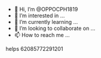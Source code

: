 - 👋 Hi, I’m @OPPOCPH1819
- 👀 I’m interested in ...
- 🌱 I’m currently learning ...
- 💞️ I’m looking to collaborate on ...
- 📫 How to reach me ...

<!---
OPPOCPH1819/OPPOCPH1819 is a ✨ special ✨ repository because its `README.md` (this file) appears on your GitHub profile.
You can click the Preview link to take a look at your changes.
--->
helps 62085772291201
